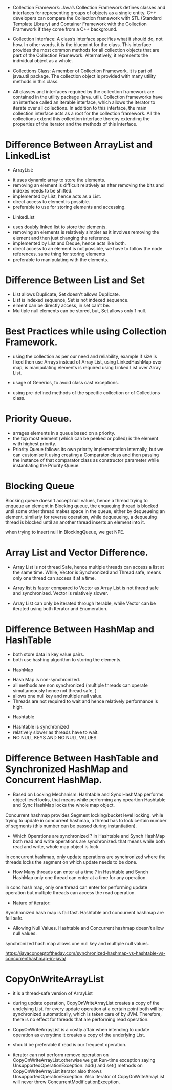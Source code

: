  * Collection Framework: Java’s Collection Framework defines classes and interfaces for representing groups of objects as a single entity. C++ developers can compare the Collection framework with STL (Standard Template Library) and Container Framework with the Collection Framework if they come from a C++ background.

* Collection Interface: A class’s interface specifies what it should do, not how. In other words, it is the blueprint for the class. This interface provides the most common methods for all collection objects that are part of the Collection Framework. Alternatively, it represents the individual object as a whole.

* Collections Class: A member of Collection Framework, it is part of java.util package. The collection object is provided with many utility methods in this class.

* All classes and interfaces required by the collection framework are contained in the utility package (java. util). Collection frameworks have an interface called an iterable interface, which allows the iterator to iterate over all collections. In addition to this interface, the main collection interface acts as a root for the collection framework. All the collections extend this collection interface thereby extending the properties of the iterator and the methods of this interface.

# Difference Between ArrayList and LinkedList

* ArrayList:

- it uses dynamic array to store the elements.
- removing an element is difficult relatively as after removing the bits
and indexes needs to be shifted.
- implemented by List, hence acts as a List.
- direct access to element is possible.
- preferable to use for storing elements and accessing.


* LinkedList

- uses doubly linked list to store the elements.
- removing an elements is relatively simpler as it involves removing the element 
and then just changing the reference.
- implemented by List and Deque, hence acts like both.
- direct access to an element is not possible, we have to follow the node references. same thing for storing elements
- preferable to manipulating with the elements.

# Difference Between List and Set

- List allows Duplicate, Set doesn't allows Duplicate.
- List is indexed sequence, Set is not indexed sequence.
- elment can be directly access, in set can't be.
- Multiple null elements can be stored, but, Set allows only 1 null.

# Best Practices while using Collection Framework.

* using the collection as per our need and reliability,
example if size is fixed then use Arrays instead of Array List,
using LinkedHashMap over map,
is manipulating elements is required using Linked List over Array List.

* usage of Generics, to avoid class cast exceptions.
* using pre-defined methods of the specific collection or of Collections class.

# Priority Queue.

* arrages elements in a queue based on a priority.
* the top most element (which can be peeked or polled) is the element with
highest priority.
* Priority Queue follows its own priority implementation internally, but we can customise it using creating a Comparator class and then passing the instance of that comparator class as constructor parameter while instantiating the Priority Queue.

# Blocking Queue

Blocking queue doesn't accept null values,
hence a thread trying to enqueue an element in Blocking queue, the enqueuing thread is blocked until some other thread makes space in the queue, either by dequeueing an element.
similarly for reverse operation, while dequeueing, a dequeuing thread is blocked 
until an another thread inserts an element into it.

when trying to insert null in BlockingQueue, we get NPE.

# Array List and Vector Difference.
- Array List is not thread Safe, hence multiple threads can access a list at the same time. While, Vector is Synchronized and Thread safe, means only one thread can access it at a time.

- Array list is faster compared to Vector  as Array List is not thread safe and synchronized. Vector is relatively slower.

- Array List can only be iterated through Iterable, while Vector can be iterated using both Iterator and Enumeration.

# Difference Between HashMap and HashTable

- both store data in key value pairs.
- both use hashing algorithm to storing the elements.

* HashMap
- Hash Map is non-synchronized.
- all methods are non synchronized (multiple threads can operate simultaneously hence not thread safe, )
- allows one null key and multiple null value.
- Threads are not required to wait and hence relatively performance is high.

* Hashtable

- Hashtable is synchronized
- relatively slower as threads have to wait.
- NO NULL KEYS AND NO NULL VALUES.


# Difference Between HashTable and Synchronized HashMap and Concurrent HashMap.

* Based on Locking Mechanism:
Hashtable and Sync HashMap performs object level locks, that means
while performing any opeartion Hashtable and Sync HashMap locks the whole map object.

Concurrent hashmap provides Segment locking/bucket level locking.
while trying to update in concurrent hashmap, a thread has to lock certain number of segments (this number can be passed during instantiation).

* Which Operations are synchronized ?
in Hashtable and Synch HashMap both read and write operations are synchronized.
that means while both read and write, whole map object is lock.

in concurrent hashmap, only update operations are synchronized where the threads locks the segment on which update needs to be done.

* How Many threads can enter at a time ?
in Hashtable and Synch HashMap only one thread can enter at a time for any operation.

in conc hash map, only one thread can enter for performing update operation but multiple threads can access the read operation.

* Nature of iterator:

Synchronized hash map is fail fast. 
Hashtable and concurrent hashmap are fail safe.

* Allowing Null Values.
Hashtable and Concurrent hashmap doesn't allow null values.

synchronized hash map allows one null key and multiple null values.


https://javaconceptoftheday.com/synchronized-hashmap-vs-hashtable-vs-concurrenthashmap-in-java/


# CopyOnWriteArrayList

* it is a thread-safe version of ArrayList
* during update operation, CopyOnWriteArrayList creates a copy of the undelying List. for every update operation at a certain point both will be synchronized automatically, which is taken care of by JVM. Therefore, there is no effect for threads that are performing read operation.

* CopyOnWriteArrayList is a costly affair when intending to update operation as everytime it creates a copy of the underlying List.

* should be preferable if read is our frequent operation.

* iterator can not perform remove operation on CopyOnWriteArrayList.otherwise we get Run-time exception saying UnsupportedOperationException. add() and set() methods on CopyOnWriteArrayList iterator also throws UnsupportedOperationException. Also Iterator of CopyOnWriteArrayList will never throw ConcurrentModificationException.










